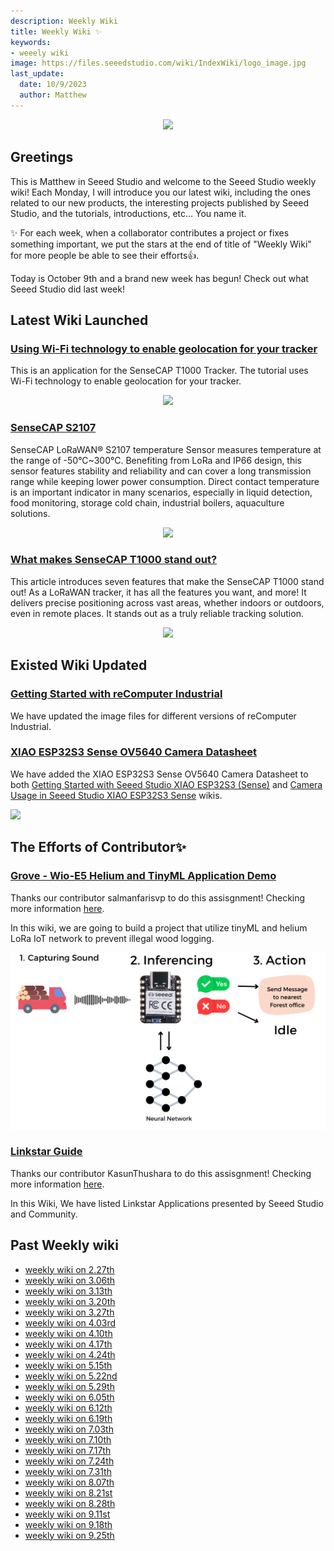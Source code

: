 ```yaml
---
description: Weekly Wiki
title: Weekly Wiki ✨
keywords:
- weeely wiki
image: https://files.seeedstudio.com/wiki/IndexWiki/logo_image.jpg
last_update:
  date: 10/9/2023
  author: Matthew
---
```


<div align="center"><img width={1000} src="https://files.seeedstudio.com/wiki/IndexWiki/logo.png" /></div>

## Greetings

This is Matthew in Seeed Studio and welcome to the Seeed Studio weekly wiki! Each Monday, I will introduce you our latest wiki, including the ones related to our new products, the interesting projects published by Seeed Studio, and the tutorials, introductions, etc... You name it.

✨ For each week, when a collaborator contributes a project or fixes something important, we put the stars at the end of title of "Weekly Wiki" for more people be able to see their efforts👍.

Today is October 9th and a brand new week has begun! Check out what Seeed Studio did last week!

## Latest Wiki Launched

### [Using Wi-Fi technology to enable geolocation for your tracker](https://wiki.seeedstudio.com/Sensor/SenseCAP/SenseCAP_T1000_Tracker/Tracker_WiFi_Geolocation/)

This is an application for the SenseCAP T1000 Tracker. The tutorial uses Wi-Fi technology to enable geolocation for your tracker.


<div align="center"><img width={600} src="https://ksr-ugc.imgix.net/assets/042/029/307/c878a08e817ce49be25a7a8222c908e0_original.jpg?ixlib=rb-4.1.0&w=680&fit=max&v=1692700586&gif-q=50&q=92&s=acabe534ac531e4ac7bd0b1ad849e2d4" /></div>

### [SenseCAP S2107](https://wiki.seeedstudio.com/SenseCAP_S2107/)

SenseCAP LoRaWAN® S2107 temperature Sensor measures temperature at the range of -50°C~300°C. Benefiting from LoRa and IP66 design, this sensor features stability and reliability and can cover a long transmission range while keeping lower power consumption. Direct contact temperature is an important indicator in many scenarios, especially in liquid detection, food monitoring, storage cold chain, industrial boilers, aquaculture solutions. 

<div align="center"><img width={600} src="https://files.seeedstudio.com/wiki/SenseCAP/SenseCAP_LoRaWAN_S210X_Series/s2107/0.jpg" /></div>



### [What makes SenseCAP T1000 stand out?](https://wiki.seeedstudio.com/sensecap_t1000_tracker/#what-makes-sensecap-t1000-stand-out)


This article introduces seven features that make the SenseCAP T1000 stand out! As a LoRaWAN tracker, it has all the features you want, and more! It delivers precise positioning across vast areas, whether indoors or outdoors, even in remote places. It stands out as a truly reliable tracking solution.

<div align="center"><img width={400} src="https://ksr-ugc.imgix.net/assets/042/020/798/e9c1da26071a4bd0750bae8e9be16222_original.jpg?ixlib=rb-4.1.0&w=680&fit=max&v=1692642032&gif-q=50&q=92&s=0c3ef0acf872f413b2a142306ae2bc57" /></div>



## Existed Wiki Updated

### [Getting Started with reComputer Industrial](https://wiki.seeedstudio.com/reComputer_Industrial_Getting_Started/#download-system-image)

We have updated the image files for different versions of reComputer Industrial.


### [XIAO ESP32S3 Sense OV5640 Camera Datasheet](https://wiki.seeedstudio.com/xiao_esp32s3_camera_usage/#installation-of-expansion-boards-for-sense)

We have added the XIAO ESP32S3 Sense OV5640 Camera Datasheet to both [Getting Started with Seeed Studio XIAO ESP32S3 (Sense)](https://wiki.seeedstudio.com/xiao_esp32s3_getting_started/#installation-of-expansion-boards-for-sense) and [Camera Usage in Seeed Studio XIAO ESP32S3 Sense](https://wiki.seeedstudio.com/xiao_esp32s3_camera_usage/#installation-of-expansion-boards-for-sense) wikis.

![](https://files.seeedstudio.com/wiki/SeeedStudio-XIAO-ESP32S3/img/datasheet.png)

## The Efforts of Contributor✨

### [Grove - Wio-E5 Helium and TinyML Application Demo](https://wiki.seeedstudio.com/Grove_Wio_E5_Helium_tinyML_Demo/)

Thanks our contributor salmanfarisvp to do this assisgnment! Checking more information [here](https://github.com/orgs/Seeed-Studio/projects/6/views/1?pane=issue&itemId=36100879).

In this wiki, we are going to build a project that utilize tinyML and helium LoRa IoT network to prevent illegal wood logging.

<div align="center"><img width={600} src="https://raw.githubusercontent.com/salmanfarisvp/resource/main/Images/lora%2Btinyml/illegalWoodlogging.png" /></div>

### [Linkstar Guide](https://wiki.seeedstudio.com/Linkstar_Intro/)

Thanks our contributor KasunThushara to do this assisgnment! Checking more information [here](https://github.com/orgs/Seeed-Studio/projects/6?pane=issue&itemId=33962964).

In this Wiki, We have listed Linkstar Applications presented by Seeed Studio and Community.

<!-- - Check on [GitHub](https://github.com/orgs/Seeed-Studio/projects/6) for more information.
- We will be really appreciate if you can [share your ideas](https://github.com/orgs/Seeed-Studio/projects/6?pane=issue&itemId=35179519) with us! -->

## Past Weekly wiki

- [weekly wiki on 2.27th](/Seeed_Elderly/weekly_wiki/wiki227)
- [weekly wiki on 3.06th](/Seeed_Elderly/weekly_wiki/wiki306)
- [weekly wiki on 3.13th](/Seeed_Elderly/weekly_wiki/wiki313)
- [weekly wiki on 3.20th](/Seeed_Elderly/weekly_wiki/wiki320)
- [weekly wiki on 3.27th](/Seeed_Elderly/weekly_wiki/wiki327)
- [weekly wiki on 4.03rd](/Seeed_Elderly/weekly_wiki/wiki403)
- [weekly wiki on 4.10th](/Seeed_Elderly/weekly_wiki/wiki410)
- [weekly wiki on 4.17th](/Seeed_Elderly/weekly_wiki/wiki417)
- [weekly wiki on 4.24th](/Seeed_Elderly/weekly_wiki/wiki424)
- [weekly wiki on 5.15th](/Seeed_Elderly/weekly_wiki/wiki515)
- [weekly wiki on 5.22nd](/Seeed_Elderly/weekly_wiki/wiki522)
- [weekly wiki on 5.29th](/Seeed_Elderly/weekly_wiki/wiki529)
- [weekly wiki on 6.05th](/Seeed_Elderly/weekly_wiki/wiki605)
- [weekly wiki on 6.12th](/Seeed_Elderly/weekly_wiki/wiki612)
- [weekly wiki on 6.19th](/Seeed_Elderly/weekly_wiki/wiki619)
- [weekly wiki on 7.03th](/Seeed_Elderly/weekly_wiki/wiki703)
- [weekly wiki on 7.10th](/Seeed_Elderly/weekly_wiki/wiki710)
- [weekly wiki on 7.17th](/Seeed_Elderly/weekly_wiki/wiki717)
- [weekly wiki on 7.24th](/Seeed_Elderly/weekly_wiki/wiki724)
- [weekly wiki on 7.31th](/Seeed_Elderly/weekly_wiki/wiki731)
- [weekly wiki on 8.07th](/Seeed_Elderly/weekly_wiki/wiki807)
- [weekly wiki on 8.21st](/Seeed_Elderly/weekly_wiki/wiki821)
- [weekly wiki on 8.28th](/Seeed_Elderly/weekly_wiki/wiki828)
- [weekly wiki on 9.11st](/Seeed_Elderly/weekly_wiki/wiki911)
- [weekly wiki on 9.18th](/Seeed_Elderly/weekly_wiki/wiki918)
- [weekly wiki on 9.25th](/Seeed_Elderly/weekly_wiki/wiki925)